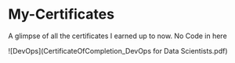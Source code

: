 # My-Certificates
A glimpse of all the certificates I earned up to now.  No Code in here


![DevOps](CertificateOfCompletion_DevOps for Data Scientists.pdf)
